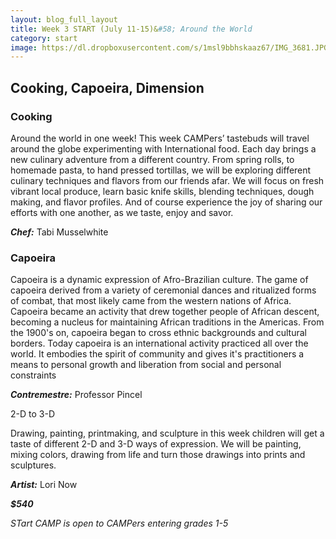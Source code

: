 ```yaml
---
layout: blog_full_layout
title: Week 3 START (July 11-15)&#58; Around the World
category: start
image: https://dl.dropboxusercontent.com/s/1msl9bbhskaaz67/IMG_3681.JPG?dl=0
---
```


## Cooking, Capoeira, Dimension


### Cooking

Around the world in one week! This week CAMPers’ tastebuds will travel around the globe experimenting with International food. Each day brings a new culinary adventure from a different country. From spring rolls, to homemade pasta, to hand pressed tortillas, we will be exploring different culinary techniques and flavors from our friends afar. We will focus on fresh vibrant local produce, learn basic knife skills, blending techniques, dough making, and flavor profiles. And of course experience the joy of sharing our efforts with one another, as we taste, enjoy and savor.

**_Chef:_** Tabi Musselwhite

### Capoeira

Capoeira is a dynamic expression of Afro-Brazilian culture. The game of capoeira derived from a variety of ceremonial dances and ritualized forms of combat, that most likely came from the western nations of Africa. Capoeira became an activity that drew together people of African descent, becoming a nucleus for maintaining African traditions in the Americas. From the 1900's on, capoeira began to cross ethnic backgrounds and cultural borders. Today capoeira is an international activity practiced all over the world. It embodies the spirit of community and gives it's practitioners a means to personal growth and liberation from social and personal constraints

**_Contremestre:_** Professor Pincel


2-D to 3-D

Drawing, painting, printmaking, and sculpture in this week children will get a taste of different 2-D and 3-D ways of expression. We will be painting, mixing colors, drawing from life and turn those drawings into prints and sculptures.

**_Artist:_** Lori Now


**_$540_**

*STart CAMP is open to CAMPers entering grades 1-5*
